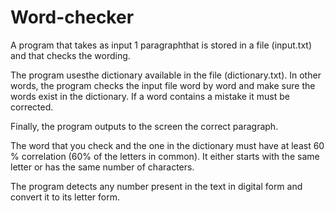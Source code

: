 Word-checker
============
A program that takes as input 1 paragraphthat is stored in a file (input.txt) and that checks the wording. 

The program usesthe dictionary available in the file (dictionary.txt). In other words, the program checks the input file word by word and make sure the words exist in the dictionary. If a word contains a mistake it must be corrected. 

Finally, the program outputs to the screen the correct paragraph.

The word that you check and the one in the dictionary must have at least 60 % correlation (60% of the letters in common). It either starts with the same letter or has the same number of characters.

The program detects any number present in the text in digital form and convert it to its letter form.
